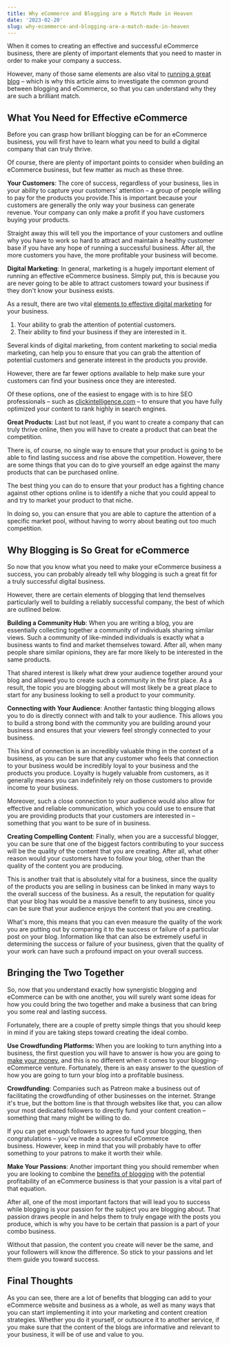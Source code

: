 ```yaml
---
title: Why eCommerce and Blogging are a Match Made in Heaven
date: '2023-02-20'
slug: why-ecommerce-and-blogging-are-a-match-made-in-heaven
---
```

<!-- wp:paragraph -->
<p>When it comes to creating an effective and successful eCommerce business, there are plenty of important elements that you need to master&nbsp;in order to&nbsp;make your company a success.</p>
<!-- /wp:paragraph -->

<!-- wp:paragraph -->
<p>However, many of those same elements are also vital to <a href="https://waytoidea.com/how-to-start-a-blog/" target="_blank" data-type="URL" data-id="https://waytoidea.com/how-to-start-a-blog/" rel="noreferrer noopener">running a great blog</a> – which is why this article aims to investigate the common ground between blogging and eCommerce, so that you can understand why they are such a brilliant match.</p>
<!-- /wp:paragraph -->

<!-- wp:heading -->
<h2>What You Need for Effective eCommerce</h2>
<!-- /wp:heading -->

<!-- wp:paragraph -->
<p>Before you can grasp how brilliant blogging can be for an eCommerce business, you will first&nbsp;have to learn what you need to build a digital company that can truly thrive.</p>
<!-- /wp:paragraph -->

<!-- wp:paragraph -->
<p>Of course, there are plenty of important points to consider when&nbsp;building an eCommerce business, but few matter&nbsp;as much as these three.</p>
<!-- /wp:paragraph -->

<!-- wp:paragraph -->
<p><strong>Your Customers</strong>: The core of success, regardless of your business, lies in your ability to capture your customers' attention – a group of people willing to pay for the products you provide.This is important because your customers are generally the only way your business can generate revenue. Your company can only make a profit if you have customers buying your products.</p>
<!-- /wp:paragraph -->

<!-- wp:paragraph -->
<p>Straight away this will tell you the importance of your customers and outline why you&nbsp;have to&nbsp;work so hard to attract and maintain a healthy customer base if you have any hope of running a successful business.&nbsp;After all, the more customers you have, the more profitable your business will become.</p>
<!-- /wp:paragraph -->

<!-- wp:paragraph -->
<p><strong>Digital Marketing</strong>: In general, marketing is a hugely important element of running an effective eCommerce business. Simply put, this is because you are never going to be able to attract customers toward your business if they don't know your business exists.</p>
<!-- /wp:paragraph -->

<!-- wp:paragraph -->
<p>As a result, there are two vital <a href="https://www.waytoidea.com/how-to-boost-your-marketing-strategy/" target="_blank" data-type="URL" data-id="https://www.waytoidea.com/how-to-boost-your-marketing-strategy/" rel="noreferrer noopener">elements to effective digital marketing</a> for your business.</p>
<!-- /wp:paragraph -->

<!-- wp:list {"ordered":true} -->
<ol><!-- wp:list-item -->
<li>Your ability to grab the attention of potential customers.</li>
<!-- /wp:list-item -->

<!-- wp:list-item -->
<li>Their ability to find your business if they are interested in it.</li>
<!-- /wp:list-item --></ol>
<!-- /wp:list -->

<!-- wp:paragraph -->
<p>Several kinds of digital marketing, from content marketing to social media marketing, can help you to ensure that you can grab the attention of potential customers and generate interest in the products you provide.</p>
<!-- /wp:paragraph -->

<!-- wp:paragraph -->
<p>However, there are far fewer options available to help make sure your customers can find your business once they are interested.</p>
<!-- /wp:paragraph -->

<!-- wp:paragraph -->
<p>Of these options, one of the easiest to engage with is to hire SEO professionals – such as&nbsp;<a href="https://www.clickintelligence.com/">clickintelligence.com</a>&nbsp;– to ensure that you have fully optimized your content to rank highly in search engines.</p>
<!-- /wp:paragraph -->

<!-- wp:paragraph -->
<p><strong>Great Products</strong>: Last but not least, if you want to create a company that can truly thrive online, then you will have to create a product that can beat the competition.</p>
<!-- /wp:paragraph -->

<!-- wp:paragraph -->
<p>There is, of course, no single way to ensure that your product is going to be able to find lasting success and rise above the competition. However, there are some things that you can do to give yourself an edge against the many products that can be purchased online.</p>
<!-- /wp:paragraph -->

<!-- wp:paragraph -->
<p>The best thing you can do to ensure that your product has a fighting chance against other options online is to identify a niche that you could appeal to and try to market your product to that niche.</p>
<!-- /wp:paragraph -->

<!-- wp:paragraph -->
<p>In doing so, you can ensure that you are able to capture the attention of a specific market pool, without having to worry about beating out too much competition.</p>
<!-- /wp:paragraph -->

<!-- wp:heading -->
<h2>Why Blogging is So Great for eCommerce</h2>
<!-- /wp:heading -->

<!-- wp:paragraph -->
<p>So now that you know what you need to make your eCommerce business a success, you can probably already tell why blogging is such a great fit for a truly successful digital business.</p>
<!-- /wp:paragraph -->

<!-- wp:paragraph -->
<p>However, there are certain elements of blogging that lend themselves particularly well to building a reliably successful company, the best of which are outlined below.</p>
<!-- /wp:paragraph -->

<!-- wp:paragraph -->
<p><strong>Building a Community Hub</strong>: When you are writing a blog, you are essentially collecting together a community of individuals sharing similar views. Such a community of like-minded individuals is exactly what a business wants to find and market themselves toward. After all, when many people share similar opinions, they are far more likely to be interested in the same products.</p>
<!-- /wp:paragraph -->

<!-- wp:paragraph -->
<p>That shared interest is likely what drew your audience together around your blog and allowed you to create such a community in the first place.&nbsp;As a result, the topic&nbsp;you are blogging about will most likely&nbsp;be a great&nbsp;place to start for any business looking to sell a product to your community.</p>
<!-- /wp:paragraph -->

<!-- wp:paragraph -->
<p><strong>Connecting with Your Audience</strong>: Another fantastic thing blogging allows you to do is directly connect with and talk to your audience. This allows you to build a strong bond with the community you are building around your business and ensures that your viewers feel strongly connected to your business.</p>
<!-- /wp:paragraph -->

<!-- wp:paragraph -->
<p>This kind of connection is an incredibly valuable thing in the context of a business, as you can be sure that any customer who feels that connection to your business would be incredibly loyal to your business and the products you produce.&nbsp;Loyalty is hugely valuable from customers, as it generally means you can&nbsp;indefinitely rely on those customers to provide income to your business.</p>
<!-- /wp:paragraph -->

<!-- wp:paragraph -->
<p>Moreover, such a close connection to your audience would also allow for effective and reliable communication, which you could use to ensure that you are providing products that your customers are interested in&nbsp;– something that you want to be sure of in business.</p>
<!-- /wp:paragraph -->

<!-- wp:paragraph -->
<p><strong>Creating Compelling Content</strong>: Finally, when you are a successful blogger, you can be sure that one of the biggest factors contributing to your success will be the quality of the content that you are creating. After all, what other reason would your customers have to follow your blog, other than the quality of the content you are producing.</p>
<!-- /wp:paragraph -->

<!-- wp:paragraph -->
<p>This is another trait that is&nbsp;absolutely vital&nbsp;for a business, since the quality of the products you are selling in business can be linked in many ways to the overall success of the business.&nbsp;As a result, the reputation for quality that your blog has would be a massive benefit to any business, since you can be sure that your audience enjoys the content that you are creating.</p>
<!-- /wp:paragraph -->

<!-- wp:paragraph -->
<p>What's&nbsp;more, this means that you can even measure the quality of the work you are putting out by comparing it to the success or failure of a particular post on your blog.&nbsp;Information like that can also be extremely useful in determining the success or failure of your business, given that the quality of your work can have such a profound impact on your overall success.</p>
<!-- /wp:paragraph -->

<!-- wp:heading -->
<h2>Bringing the Two Together</h2>
<!-- /wp:heading -->

<!-- wp:paragraph -->
<p>So, now that you understand exactly how synergistic blogging and eCommerce can be with one another, you will surely want some ideas for how you could bring the two together and make a business that can bring you some real and lasting success.</p>
<!-- /wp:paragraph -->

<!-- wp:paragraph -->
<p>Fortunately, there are a couple of pretty simple things that you should keep in mind if you are taking steps toward creating the ideal combo.</p>
<!-- /wp:paragraph -->

<!-- wp:paragraph -->
<p><strong>Use Crowdfunding Platforms: </strong>When you are looking to turn anything into a business, the first question you will have to answer is how you are going to <a href="https://www.waytoidea.com/how-to-make-money-blogging/" target="_blank" data-type="URL" data-id="https://www.waytoidea.com/how-to-make-money-blogging/" rel="noreferrer noopener">make your money</a>, and this is no different when it comes to your blogging-eCommerce venture. Fortunately, there is an easy answer to the question of how you are going to turn your blog into a profitable business. </p>
<!-- /wp:paragraph -->

<!-- wp:paragraph -->
<p><strong>Crowdfunding</strong>: Companies such as Patreon make a business out of facilitating the crowdfunding of other businesses on the internet. Strange it's true, but the bottom line is that through websites like that, you can allow your most dedicated followers to directly fund your content creation – something that many might be willing to do.</p>
<!-- /wp:paragraph -->

<!-- wp:paragraph -->
<p>If you can get enough followers to agree to fund your blogging, then congratulations – you've made a successful eCommerce business.&nbsp;However, keep in mind that you will probably have to offer something to your patrons to make it worth their while.</p>
<!-- /wp:paragraph -->

<!-- wp:paragraph -->
<p><strong>Make Your Passions</strong>: Another important thing you should remember when you are looking to combine the <a href="https://www.wix.com/blog/2021/03/blogging-for-business/">benefits of blogging</a> with the potential profitability of an eCommerce business is that your passion is a vital part of that equation.</p>
<!-- /wp:paragraph -->

<!-- wp:paragraph -->
<p>After all, one of the most important factors that will lead you to success while blogging is your passion for the subject you are blogging about.&nbsp;That passion draws people in and helps them to&nbsp;truly engage with the posts you produce, which is why you have to be certain that passion is a part of your combo business.</p>
<!-- /wp:paragraph -->

<!-- wp:paragraph -->
<p>Without that passion, the content you create will never be the same,&nbsp;and your followers will know the difference.&nbsp;So stick to your&nbsp;passions and&nbsp;let them guide you toward success.</p>
<!-- /wp:paragraph -->

<!-- wp:heading -->
<h2>Final Thoughts</h2>
<!-- /wp:heading -->

<!-- wp:paragraph -->
<p>As you&nbsp;can see, there are a lot of benefits that blogging can add to your eCommerce website and business as a whole, as well as many ways that you can start implementing it into your marketing and content creation strategies. Whether you do it yourself, or outsource it to another service,&nbsp;if you make sure that the content of the blogs are informative and relevant to your business, it will be of use and value to you.</p>
<!-- /wp:paragraph -->
